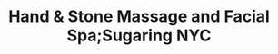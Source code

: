 ---
title: "Hand & Stone Massage and Facial Spa;Sugaring NYC"
url: /daytona-beach/hand-und-stone-massage-and-facial-spa-sugaring-nyc/
shop: Massage
---